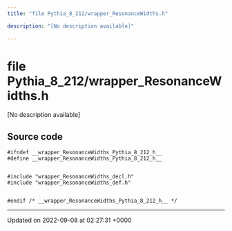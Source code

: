 ```yaml
---
title: "file Pythia_8_212/wrapper_ResonanceWidths.h"

description: "[No description available]"

---
```


# file Pythia_8_212/wrapper_ResonanceWidths.h

[No description available]




## Source code

```
#ifndef __wrapper_ResonanceWidths_Pythia_8_212_h__
#define __wrapper_ResonanceWidths_Pythia_8_212_h__


#include "wrapper_ResonanceWidths_decl.h"
#include "wrapper_ResonanceWidths_def.h"


#endif /* __wrapper_ResonanceWidths_Pythia_8_212_h__ */
```


-------------------------------

Updated on 2022-09-08 at 02:27:31 +0000
